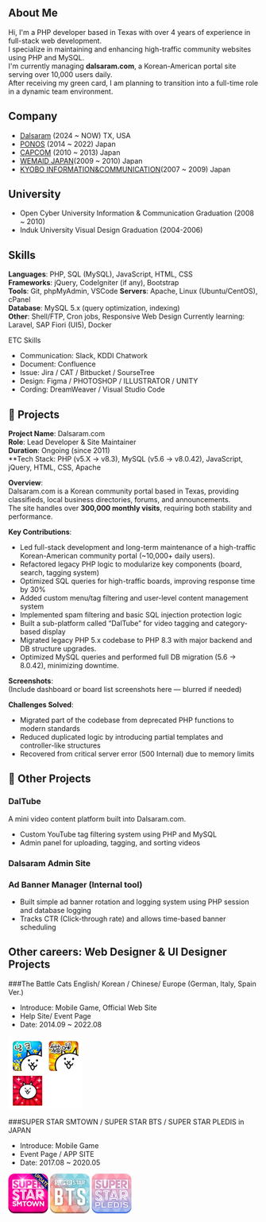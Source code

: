 ## About Me
Hi, I'm a PHP developer based in Texas with over 4 years of experience in full-stack web development.  
I specialize in maintaining and enhancing high-traffic community websites using PHP and MySQL.  
I'm currently managing **dalsaram.com**, a Korean-American portal site serving over 10,000 users daily.  
After receiving my green card, I am planning to transition into a full-time role in a dynamic team environment.

## Company
- [Dalsaram](https://dalsaram.com/) (2024 ~ NOW) TX, USA
- [PONOS](https://www.ponos.jp/) (2014 ~ 2022) Japan
- [CAPCOM](https://www.capcom.co.jp/) (2010 ~ 2013) Japan
- [WEMAID JAPAN](http://www.wemadeonline.co.jp/)(2009 ~ 2010) Japan
- [KYOBO INFORMATION&COMMUNICATION](https://www.kico.co.jp/)(2007 ~ 2009)  Japan

## University
- Open Cyber University Information & Communication Graduation (2008 ~ 2010)
- Induk University Visual Design Graduation (2004-2006)

## Skills
**Languages**: PHP, SQL (MySQL), JavaScript, HTML, CSS  
**Frameworks**: jQuery, CodeIgniter (if any), Bootstrap  
**Tools**: Git, phpMyAdmin, VSCode 
**Servers**: Apache, Linux (Ubuntu/CentOS), cPanel  
**Database**: MySQL 5.x (query optimization, indexing)  
**Other**: Shell/FTP, Cron jobs, Responsive Web Design
Currently learning: Laravel, SAP Fiori (UI5), Docker

ETC Skills
- Communication: Slack, KDDI Chatwork
- Document: Confluence
- Issue: Jira / CAT / Bitbucket / SourseTree
- Design: Figma / PHOTOSHOP / ILLUSTRATOR / UNITY
- Cording: DreamWeaver / Visual Studio Code

## 📂 Projects
**Project Name**: Dalsaram.com  
**Role**: Lead Developer & Site Maintainer  
**Duration**: Ongoing (since 2011)  
**Tech Stack: PHP (v5.X → v8.3), MySQL (v5.6 → v8.0.42), JavaScript, jQuery, HTML, CSS, Apache

**Overview**:  
Dalsaram.com is a Korean community portal based in Texas, providing classifieds, local business directories, forums, and announcements.  
The site handles over **300,000 monthly visits**, requiring both stability and performance.

**Key Contributions**:
- Led full-stack development and long-term maintenance of a high-traffic Korean-American community portal (~10,000+ daily users).
- Refactored legacy PHP logic to modularize key components (board, search, tagging system)
- Optimized SQL queries for high-traffic boards, improving response time by 30%
- Added custom menu/tag filtering and user-level content management system
- Implemented spam filtering and basic SQL injection protection logic
- Built a sub-platform called “DalTube” for video tagging and category-based display
- Migrated legacy PHP 5.x codebase to PHP 8.3 with major backend and DB structure upgrades.
- Optimized MySQL queries and performed full DB migration (5.6 → 8.0.42), minimizing downtime.

**Screenshots**:  
(Include dashboard or board list screenshots here — blurred if needed)

**Challenges Solved**:
- Migrated part of the codebase from deprecated PHP functions to modern standards
- Reduced duplicated logic by introducing partial templates and controller-like structures
- Recovered from critical server error (500 Internal) due to memory limits

## 📂 Other Projects
### DalTube
A mini video content platform built into Dalsaram.com.
- Custom YouTube tag filtering system using PHP and MySQL
- Admin panel for uploading, tagging, and sorting videos

### Dalsaram Admin Site

### Ad Banner Manager (Internal tool)
- Built simple ad banner rotation and logging system using PHP session and database logging
- Tracks CTR (Click-through rate) and allows time-based banner scheduling



## Other careers: Web Designer & UI Designer Projects

###The Battle Cats English/ Korean / Chinese/ Europe (German, Italy, Spain Ver.)
- Introduce: Mobile Game, Official Web Site
- Help Site/ Event Page
- Date: 2014.09 ~ 2022.08

<img src='./battlecat_icons.jpg' width="150" />

###SUPER STAR SMTOWN / SUPER STAR BTS / SUPER STAR PLEDIS in JAPAN
- Introduce: Mobile Game
- Event Page / APP SITE
- Date: 2017.08 ~ 2020.05

<img src='./ssm_icon.png' width="80" />
<img src='./ssb_icon.png' width="80" />
<img src='./ssp_icon.png' width="80" />
